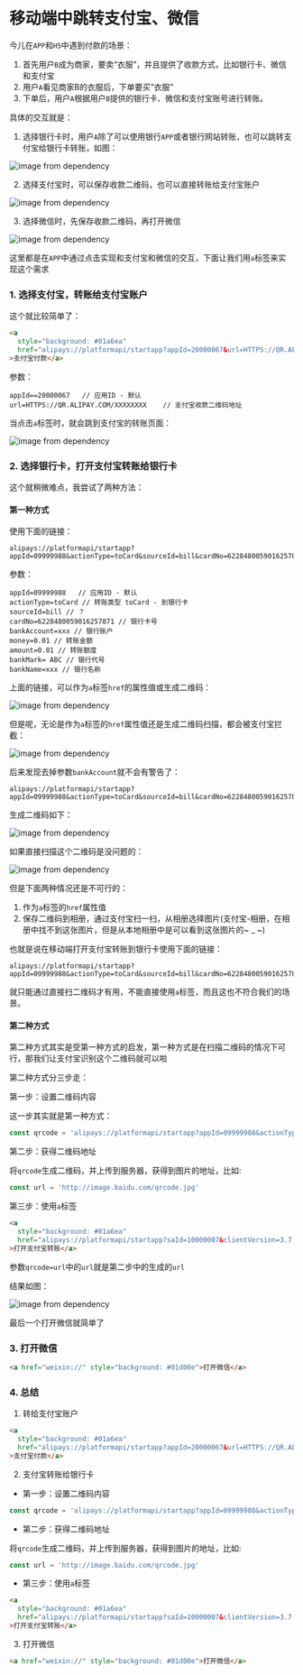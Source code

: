 # 移动端中跳转支付宝、微信

今儿在` APP `和` H5 `中遇到付款的场景：
1. 首先用户` B `成为商家，要卖“衣服”，并且提供了收款方式，比如银行卡、微信和支付宝
2. 用户` A `看见商家B的衣服后，下单要买“衣服”
3. 下单后，用户` A `根据用户` B `提供的银行卡、微信和支付宝账号进行转账。

具体的交互就是：

1. 选择银行卡时，用户` A `除了可以使用银行` APP `或者银行网站转账，也可以跳转支付宝给银行卡转账，如图：

![image from dependency](../../.vuepress/public/images/h5-link-to-app/1.png)

2. 选择支付宝时，可以保存收款二维码，也可以直接转账给支付宝账户

![image from dependency](../../.vuepress/public/images/h5-link-to-app/2.png)

3. 选择微信时，先保存收款二维码，再打开微信

![image from dependency](../../.vuepress/public/images/h5-link-to-app/3.png)

这里都是在` APP `中通过点击实现和支付宝和微信的交互，下面让我们用` a `标签来实现这个需求

### 1. 选择支付宝，转账给支付宝账户

这个就比较简单了：

```html
<a
  style="background: #01a6ea"
  href="alipays://platformapi/startapp?appId=20000067&url=HTTPS://QR.ALIPAY.COM/XXXXXXXX"
>支付宝付款</a>
```

参数：

```
appId==20000067   // 应用ID - 默认
url=HTTPS://QR.ALIPAY.COM/XXXXXXXX    // 支付宝收款二维码地址
```

当点击` a `标签时，就会跳到支付宝的转账页面：

![image from dependency](../../.vuepress/public/images/h5-link-to-app/4.png)

### 2. 选择银行卡，打开支付宝转账给银行卡

这个就稍微难点，我尝试了两种方法：

#### 第一种方式

使用下面的链接：

```
alipays://platformapi/startapp?appId=09999988&actionType=toCard&sourceId=bill&cardNo=6228480059016257871&bankAccount=xxx&money=0.01&amount=0.01&bankMark=ABC&bankName=xxx
```

参数：

```
appId=09999988   // 应用ID - 默认
actionType=toCard // 转账类型 toCard - 到银行卡
sourceId=bill // ？
cardNo=6228480059016257871 // 银行卡号
bankAccount=xxx // 银行账户
money=0.01 // 转账金额
amount=0.01 // 转账额度
bankMark= ABC // 银行代号
bankName=xxx // 银行名称
```

上面的链接，可以作为` a `标签` href `的属性值或生成二维码：

![image from dependency](../../.vuepress/public/images/h5-link-to-app/alipay-to-bank.png)


但是呢，无论是作为` a `标签的` href `属性值还是生成二维码扫描，都会被支付宝拦截：

![image from dependency](../../.vuepress/public/images/h5-link-to-app/5.jpeg)

后来发现去掉参数` bankAccount `就不会有警告了：

```
alipays://platformapi/startapp?appId=09999988&actionType=toCard&sourceId=bill&cardNo=6228480059016257871&money=0.01&amount=0.01&bankMark=ABC&bankName=xxx
```

生成二维码如下：

![image from dependency](../../.vuepress/public/images/h5-link-to-app/alipay-to-bank-2.png)


如果直接扫描这个二维码是没问题的：

![image from dependency](../../.vuepress/public/images/h5-link-to-app/6.png)

但是下面两种情况还是不可行的：
1. 作为` a `标签的` href `属性值
2. 保存二维码到相册，通过支付宝扫一扫，从相册选择图片(支付宝-相册，在相册中找不到这张图片，但是从本地相册中是可以看到这张图片的~ _ ~)

也就是说在移动端打开支付宝转账到银行卡使用下面的链接：

```
alipays://platformapi/startapp?appId=09999988&actionType=toCard&sourceId=bill&cardNo=6228480059016257871&money=0.01&amount=0.01&bankMark=ABC&bankName=xxx
```

就只能通过直接扫二维码才有用，不能直接使用` a `标签，而且这也不符合我们的场景。

#### 第二种方式

第二种方式其实是受第一种方式的启发，第一种方式是在扫描二维码的情况下可行，那我们让支付宝识别这个二维码就可以啦

第二种方式分三步走：

第一步：设置二维码内容

这一步其实就是第一种方式：

```js
const qrcode = 'alipays://platformapi/startapp?appId=09999988&actionType=toCard&sourceId=bill&cardNo=6228480059016257871&money=0.01&amount=0.01&bankMark=ABC&bankName=xxx'
```

第二步：获得二维码地址

将` qrcode `生成二维码，并上传到服务器，获得到图片的地址，比如:

```js
const url = 'http://image.baidu.com/qrcode.jpg'
```

第三步：使用` a `标签

```html
<a
  style="background: #01a6ea"
  href="alipays://platformapi/startapp?saId=10000007&clientVersion=3.7.0.0718&qrcode=url"
>打开支付宝转账</a>
```

参数` qrcode=url `中的` url `就是第二步中的生成的` url `

结果如图：

![image from dependency](../../.vuepress/public/images/h5-link-to-app/7.gif)

最后一个打开微信就简单了

### 3. 打开微信

```html
<a href="weixin://" style="background: #01d00e">打开微信</a>
```


### 4. 总结

1. 转给支付宝账户

```html
<a
  style="background: #01a6ea"
  href="alipays://platformapi/startapp?appId=20000067&url=HTTPS://QR.ALIPAY.COM/XXXXXXXX"
>支付宝付款</a>
```

2. 支付宝转账给银行卡
- 第一步：设置二维码内容

```js
const qrcode = 'alipays://platformapi/startapp?appId=09999988&actionType=toCard&sourceId=bill&cardNo=6228480059016257871&money=0.01&amount=0.01&bankMark=ABC&bankName=xxx'
```

- 第二步：获得二维码地址

将` qrcode `生成二维码，并上传到服务器，获得到图片的地址，比如:

```js
const url = 'http://image.baidu.com/qrcode.jpg'
```

- 第三步：使用` a `标签

```html
<a
  style="background: #01a6ea"
  href="alipays://platformapi/startapp?saId=10000007&clientVersion=3.7.0.0718&qrcode=url"
>打开支付宝转账</a>
```
3. 打开微信

```html
<a href="weixin://" style="background: #01d00e">打开微信</a>
```
